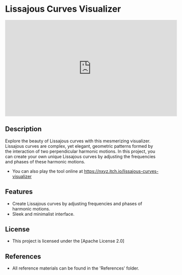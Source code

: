 
# Lissajous Curves Visualizer

<iframe width="560" height="315" src="https://www.youtube.com/embed/a6911BX1oog" frameborder="0" allow="autoplay; encrypted-media" allowfullscreen></iframe>

## Description

Explore the beauty of Lissajous curves with this mesmerizing visualizer. Lissajous curves are complex, yet elegant, geometric patterns formed by the interaction of two perpendicular harmonic motions. In this project, you can create your own unique Lissajous curves by adjusting the frequencies and phases of these harmonic motions.

- You can also play the tool online at https://nxyz.itch.io/lissajous-curves-visualizer

## Features

- Create Lissajous curves by adjusting frequencies and phases of harmonic motions.
- Sleek and minimalist interface.

## License

- This project is licensed under the [Apache License 2.0]

## References

- All reference materials can be found in the 'References' folder.

